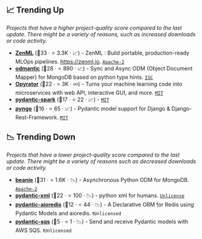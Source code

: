 ## 📈 Trending Up

_Projects that have a higher project-quality score compared to the last update. There might be a variety of reasons, such as increased downloads or code activity._

- <b><a href="https://github.com/zenml-io/zenml">ZenML</a></b> (🥉33 ·  ⭐ 3.3K · 📈) - ZenML : Build portable, production-ready MLOps pipelines. https://zenml.io. <code><a href="http://bit.ly/3nYMfla">Apache-2</a></code>
- <b><a href="https://github.com/art049/odmantic">odmantic</a></b> (🥉28 ·  ⭐ 890 · 📈) - Sync and Async ODM (Object Document Mapper) for MongoDB based on python type hints. <code><a href="http://bit.ly/3hkKRql">ISC</a></code>
- <b><a href="https://github.com/ml-tooling/opyrator">Opyrator</a></b> (🥉22 ·  ⭐ 3K · 💤) - Turns your machine learning code into microservices with web API, interactive GUI, and more. <code><a href="http://bit.ly/34MBwT8">MIT</a></code>
- <b><a href="https://github.com/godatadriven/pydantic-spark">pydantic-spark</a></b> (🥇17 ·  ⭐ 22 · 📈) -  <code><a href="http://bit.ly/34MBwT8">MIT</a></code>
- <b><a href="https://github.com/yezz123/pyngo">pyngo</a></b> (🥉16 ·  ⭐ 65 · 📈) - Pydantic model support for Django & Django-Rest-Framework. <code><a href="http://bit.ly/34MBwT8">MIT</a></code>

## 📉 Trending Down

_Projects that have a lower project-quality score compared to the last update. There might be a variety of reasons such as decreased downloads or code activity._

- <b><a href="https://github.com/roman-right/beanie">beanie</a></b> (🥇31 ·  ⭐ 1.6K · 📉) - Asynchronous Python ODM for MongoDB. <code><a href="http://bit.ly/3nYMfla">Apache-2</a></code>
- <b><a href="https://github.com/dapper91/pydantic-xml">pydantic-xml</a></b> (🥇22 ·  ⭐ 100 · 📉) - python xml for humans. <code><a href="http://bit.ly/3rvuUlR">Unlicense</a></code>
- <b><a href="https://github.com/andrewthetechie/pydantic-aioredis">pydantic-aioredis</a></b> (🥉12 ·  ⭐ 44 · 📉) - A Declarative ORM for Redis using Pydantic Models and aioredis. <code>❗Unlicensed</code>
- <b><a href="https://github.com/andrewthetechie/pydantic-sqs">pydantic-sqs</a></b> (🥉5 ·  ⭐ 1 · 📉) - Send and receive Pydantic models with AWS SQS. <code>❗Unlicensed</code>

